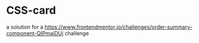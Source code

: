 # CSS-card
a solution for a https://www.frontendmentor.io/challenges/order-summary-component-QlPmajDUj challenge
